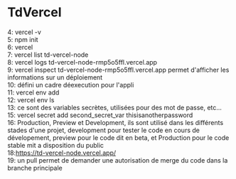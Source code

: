 # TdVercel

4: vercel -v  
5: npm init  
6: vercel  
7: vercel list td-vercel-node  
8: vercel logs td-vercel-node-rmp5o5ffl.vercel.app  
9: vercel inspect td-vercel-node-rmp5o5ffl.vercel.app permet d'afficher les informations sur un déploiement  
10: défini un cadre déexecution pour l'appli  
11: vercel env add  
12: vercel env ls  
13: ce sont des variables secrètes, utilisées pour des mot de passe, etc...  
15: vercel secret add second_secret_var thisisanotherpassword  
16: Production, Preview et Development, ils sont utilisé dans les différents stades d'une projet, development pour tester le code en cours de dévelopement, preview pour le code dit en beta, et Production pour le code stable mit a disposition du public  
18:https://td-vercel-node.vercel.app/  
19: un pull permet de demander une autorisation de merge du code dans la branche principale  
